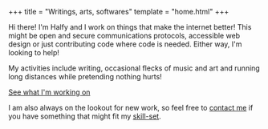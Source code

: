 +++
title = "Writings, arts, softwares"
template = "home.html"
+++

Hi there! I'm Halfy and I work on things that make the internet better! This might be
open and secure communications protocols, accessible web design or just contributing
code where code is needed. Either way, I'm looking to help!

My activities include writing, occasional flecks of music and art and running long distances
while pretending nothing hurts!

[See what I'm working on](/works)

I am also always on the lookout for new work, so feel free to [contact me](/contact)
if you have something that might fit my [skill-set](/hireme).